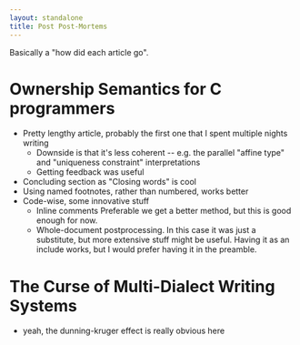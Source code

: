 ```yaml
---
layout: standalone
title: Post Post-Mortems
---
```


Basically a "how did each article go".

# Ownership Semantics for C programmers

- Pretty lengthy article, probably the first one that I spent multiple nights writing
	- Downside is that it's less coherent -- e.g. the parallel "affine type" and "uniqueness constraint" interpretations
	- Getting feedback was useful
- Concluding section as "Closing words" is cool
- Using named footnotes, rather than numbered, works better
- Code-wise, some innovative stuff
	- Inline comments
		Preferable we get a better method, but this is good enough for now.
	- Whole-document postprocessing.
		In this case it was just a substitute, but more extensive stuff might be useful.
		Having it as an include works, but I would prefer having it in the preamble.

# The Curse of Multi-Dialect Writing Systems

- yeah, the dunning-kruger effect is really obvious here
